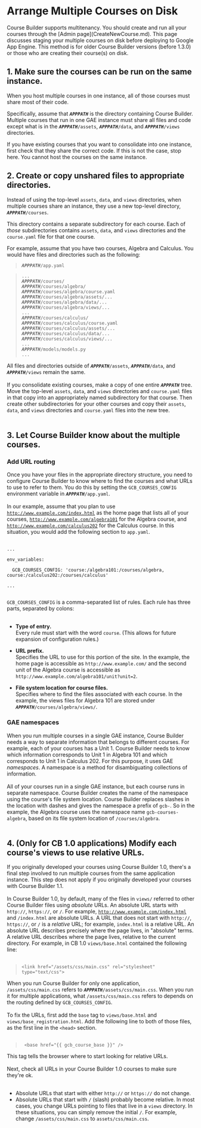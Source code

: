 <h1>Arrange Multiple Courses on Disk</h1>
Course Builder supports multitenancy. You should create and run all your courses through the [Admin page](CreateNewCourse.md). This page discusses staging your multiple courses on disk before deploying to Google App Engine. This method is for older Course Builder versions (before 1.3.0) or those who are creating their course(s) on disk.



## 1. Make sure the courses can be run on the same instance. ##

When you host multiple courses in one instance, all of those courses must share most of their code.

Specifically, assume that _**`APPPATH`**_ is the directory containing Course Builder. Multiple courses that run in one GAE instance must share all files and code except what is in the _**`APPPATH`**_`/assets`, _**`APPPATH`**_`/data`, and _**`APPPATH`**_`/views` directories.

If you have existing courses that you want to consolidate into one instance, first check that they share the correct code. If this is not the case, stop here. You cannot host the courses on the same instance.

## 2. Create or copy unshared files to appropriate directories. ##

Instead of using the top-level `assets`, `data`, and `views` directories, when multiple courses share an instance, they use a new top-level directory,  _**`APPPATH`**_`/courses`.

This directory contains a separate subdirectory for each course. Each of _those_ subdirectories contains `assets`, `data`, and `views` directories and the `course.yaml` file for that one course.

For example, assume that you have two courses, Algebra and Calculus. You would have files and directories such as the following:

> _**`APPPATH`**_`/app.yaml` <br>
<blockquote><code>...</code> <br>
<i><b><code>APPPATH</code></b></i><code>/courses/</code> <br>
<i><b><code>APPPATH</code></b></i><code>/courses/algebra/</code> <br>
<i><b><code>APPPATH</code></b></i><code>/courses/algebra/course.yaml</code> <br>
<i><b><code>APPPATH</code></b></i><code>/courses/algebra/assets/...</code> <br>
<i><b><code>APPPATH</code></b></i><code>/courses/algebra/data/...</code> <br>
<i><b><code>APPPATH</code></b></i><code>/courses/algebra/views/...</code> <br>
<code>...</code> <br>
<i><b><code>APPPATH</code></b></i><code>/courses/calculus/</code> <br>
<i><b><code>APPPATH</code></b></i><code>/courses/calculus/course.yaml</code> <br>
<i><b><code>APPPATH</code></b></i><code>/courses/calculus/assets/...</code> <br>
<i><b><code>APPPATH</code></b></i><code>/courses/calculus/data/...</code> <br>
<i><b><code>APPPATH</code></b></i><code>/courses/calculus/views/...</code> <br>
<code>...</code> <br>
<i><b><code>APPPATH</code></b></i><code>/models/models.py</code> <br>
<code>...</code></blockquote>

All files and directories outside of <i><b><code>APPPATH</code></b></i><code>/assets</code>, <i><b><code>APPPATH</code></b></i><code>/data</code>, and <i><b><code>APPPATH</code></b></i><code>/views</code> remain the same.<br>
<br>
If you consolidate existing courses, make a copy of one entire <i><b><code>APPPATH</code></b></i> tree. Move the top-level <code>assets</code>, <code>data</code>, and <code>views</code> directories and <code>course.yaml</code> files in that copy into an appropriately named subdirectory for that course. Then create other subdirectories for your other courses and copy their <code>assets</code>, <code>data</code>, and <code>views</code> directories and <code>course.yaml</code> files into the new tree.<br>
<br>
<h2>3. Let Course Builder know about the multiple courses.</h2>

<h3>Add URL routing</h3>

Once you have your files in the appropriate directory structure, you need to configure Course Builder to know where to find the courses and what URLs to use to refer to them. You do this by setting  the <code>GCB_COURSES_CONFIG</code> environment variable in <i><b><code>APPPATH</code></b></i><code>/app.yaml</code>.<br>
<br>
In our example, assume that you plan to use <code>http://www.example.com/index.html</code> as the home page that lists all of your courses, <code>http://www.example.com/algebra101</code> for the Algebra course, and <code>http://www.example.com/calculus202</code> for the Calculus course. In this situation, you would add the following section to <code>app.yaml</code>.<br>
<br>
<pre><code>...<br>
env_variables:<br>
  GCB_COURSES_CONFIG: 'course:/algebra101:/courses/algebra, course:/calculus202:/courses/calculus'<br>
...<br>
</code></pre>

<code>GCB_COURSES_CONFIG</code> is a comma-separated list of rules. Each rule has three parts, separated by colons:<br>
<br>
<ul><li><b>Type of entry.</b><br>Every rule must start with the word <code>course</code>. (This allows for future expansion of configuration rules.)</li></ul>

<ul><li><b>URL prefix.</b><br>Specifies the URL to use for this portion of the site. In the example, the home page is accessible as <code>http://www.example.com/</code> and the second unit of the Algebra course is accessible as <code>http://www.example.com/algebra101/unit?unit=2</code>.</li></ul>

<ul><li><b>File system location for course files.</b><br>Specifies where to find the files associated with each course. In the example, the views files for Algebra 101 are stored under <i><b><code>APPPATH</code></b></i><code>/courses/algebra/views/</code>.</li></ul>

<h3>GAE namespaces</h3>

When you run multiple courses in a single GAE instance, Course Builder needs a way to separate information that belongs to different courses. For example, each of your courses has a Unit 1. Course Builder needs to know which information corresponds to Unit 1 in Algebra 101 and which corresponds to Unit 1 in Calculus 202. For this purpose, it uses GAE <i>namespaces</i>. A namespace is a method for disambiguating collections of information.<br>
<br>
All of your courses run in a single GAE instance, but each course runs in separate namespace. Course Builder creates the name of the namespace using the course's file system location. Course Builder replaces slashes in the location with dashes and gives the namespace a prefix of <code>gcb-</code>. So in the example, the Algebra course uses the namespace name <code>gcb-courses-algebra</code>, based on its file system location of <code>/courses/algebra</code>.<br>
<br>
<h2>4. (Only for CB 1.0 applications) Modify each course's views to use relative URLs.</h2>

If you originally developed your courses using Course Builder 1.0, there's a final step involved to run multiple courses from the same application instance. This step does not apply if you originally developed your courses with Course Builder 1.1.<br>
<br>
In Course Builder 1.0, by default, many of the files in <code>views/</code> referred to other Course Builder files using <i>absolute</i> URLs.  An absolute URL starts with <code>http://</code>,  <code>https://</code>, or  <code>/</code>. For example, <code>http://www.example.com/index.html</code> and  <code>/index.html</code> are absolute URLs. A URL that does not start with <code>http://</code>,  <code>https://</code>, or  <code>/</code> is a <i>relative</i> URL; for example, <code>index.html</code> is a relative URL. An absolute URL describes precisely where the page lives, in "absolute" terms. A relative URL describes where the page lives, relative to the current directory. For example, in CB 1.0 <code>views/base.html</code> contained the following line:<br>
<br>
<blockquote><code>&lt;link href="/assets/css/main.css" rel="stylesheet" type="text/css"&gt;</code></blockquote>

When you run Course Builder for only one application, <code>/assets/css/main.css</code> refers to <i><b><code>APPPATH</code></b></i><code>/assets/css/main.css</code>. When you run it for multiple applications, what <code>/assets/css/main.css</code> refers to depends on the routing defined by <code>GCB_COURSES_CONFIG</code>.<br>
<br>
To fix the URLs, first add the <code>base</code> tag to <code>views/base.html</code> and <code>views/base_registration.html</code>. Add the following line to both of those files, as the first line in the <code>&lt;head&gt;</code> section.<br>
<br>
<blockquote><code> &lt;base href="{{ gcb_course_base }}" /&gt; </code></blockquote>

This tag tells the browser where to start looking for relative URLs.<br>
<br>
Next, check all URLs in your Course Builder 1.0 courses to make sure they're ok.<br>
<br>
<ul><li>Absolute URLs that start with either <code>http://</code> or <code>https://</code> do not change.<br>
</li><li>Absolute URLs that start with <code>/</code> (slash) probably become relative. In most cases, you change URLs pointing to files that live in a <code>views</code> directory. In these situations, you can simply remove the initial <code>/</code>. For example, change <code>/assets/css/main.css</code> to  <code>assets/css/main.css</code>.